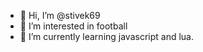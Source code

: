 - 👋 Hi, I’m @stivek69
- 👀 I’m interested in football
- 🌱 I’m currently learning javascript and lua.
